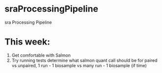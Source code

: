 # sraProcessingPipeline
sra Processing Pipeline
# This week:
1) Get comfortable with Salmon
2) Try running tests determine what salmon quant call should be for paired vs unpaired, 1 run - 1 biosample vs many run - 1 biosample (if time)
